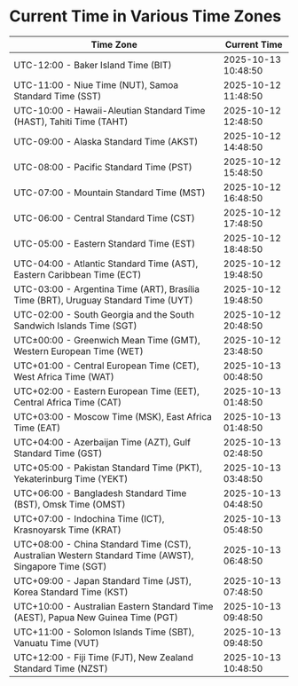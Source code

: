 # Current Time in Various Time Zones

| Time Zone | Current Time |
|-----------|--------------|
| UTC-12:00 - Baker Island Time (BIT) | 2025-10-13 10:48:50 |
| UTC-11:00 - Niue Time (NUT), Samoa Standard Time (SST) | 2025-10-12 11:48:50 |
| UTC-10:00 - Hawaii-Aleutian Standard Time (HAST), Tahiti Time (TAHT) | 2025-10-12 12:48:50 |
| UTC-09:00 - Alaska Standard Time (AKST) | 2025-10-12 14:48:50 |
| UTC-08:00 - Pacific Standard Time (PST) | 2025-10-12 15:48:50 |
| UTC-07:00 - Mountain Standard Time (MST) | 2025-10-12 16:48:50 |
| UTC-06:00 - Central Standard Time (CST) | 2025-10-12 17:48:50 |
| UTC-05:00 - Eastern Standard Time (EST) | 2025-10-12 18:48:50 |
| UTC-04:00 - Atlantic Standard Time (AST), Eastern Caribbean Time (ECT) | 2025-10-12 19:48:50 |
| UTC-03:00 - Argentina Time (ART), Brasília Time (BRT), Uruguay Standard Time (UYT) | 2025-10-12 19:48:50 |
| UTC-02:00 - South Georgia and the South Sandwich Islands Time (SGT) | 2025-10-12 20:48:50 |
| UTC±00:00 - Greenwich Mean Time (GMT), Western European Time (WET) | 2025-10-12 23:48:50 |
| UTC+01:00 - Central European Time (CET), West Africa Time (WAT) | 2025-10-13 00:48:50 |
| UTC+02:00 - Eastern European Time (EET), Central Africa Time (CAT) | 2025-10-13 01:48:50 |
| UTC+03:00 - Moscow Time (MSK), East Africa Time (EAT) | 2025-10-13 01:48:50 |
| UTC+04:00 - Azerbaijan Time (AZT), Gulf Standard Time (GST) | 2025-10-13 02:48:50 |
| UTC+05:00 - Pakistan Standard Time (PKT), Yekaterinburg Time (YEKT) | 2025-10-13 03:48:50 |
| UTC+06:00 - Bangladesh Standard Time (BST), Omsk Time (OMST) | 2025-10-13 04:48:50 |
| UTC+07:00 - Indochina Time (ICT), Krasnoyarsk Time (KRAT) | 2025-10-13 05:48:50 |
| UTC+08:00 - China Standard Time (CST), Australian Western Standard Time (AWST), Singapore Time (SGT) | 2025-10-13 06:48:50 |
| UTC+09:00 - Japan Standard Time (JST), Korea Standard Time (KST) | 2025-10-13 07:48:50 |
| UTC+10:00 - Australian Eastern Standard Time (AEST), Papua New Guinea Time (PGT) | 2025-10-13 09:48:50 |
| UTC+11:00 - Solomon Islands Time (SBT), Vanuatu Time (VUT) | 2025-10-13 09:48:50 |
| UTC+12:00 - Fiji Time (FJT), New Zealand Standard Time (NZST) | 2025-10-13 10:48:50 |
